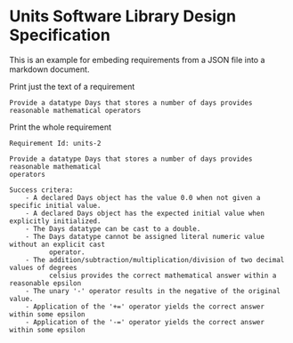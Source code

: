 # Units Software Library Design Specification





This is an example for embeding requirements from a JSON file into a markdown document.



Print just the text of a requirement


```
Provide a datatype Days that stores a number of days provides reasonable mathematical operators
```

Print the whole requirement


```
Requirement Id: units-2

Provide a datatype Days that stores a number of days provides reasonable mathematical
operators

Success critera:
    - A declared Days object has the value 0.0 when not given a specific initial value.
    - A declared Days object has the expected initial value when explicitly initialized.
    - The Days datatype can be cast to a double.
    - The Days datatype cannot be assigned literal numeric value without an explicit cast
          operator.
    - The addition/subtraction/multiplication/division of two decimal values of degrees
          celsius provides the correct mathematical answer within a reasonable epsilon
    - The unary '-' operator results in the negative of the original value.
    - Application of the '+=' operator yields the correct answer within some epsilon
    - Application of the '-=' operator yields the correct answer within some epsilon
```

